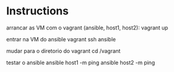 # Instructions

arrancar as VM com o vagrant (ansible, host1, host2):
  vagrant up

entrar na VM do ansible
  vagrant ssh ansible

mudar para o diretorio do vagrant
  cd /vagrant

testar o ansible
  ansible host1 -m ping
  ansible host2 -m ping
